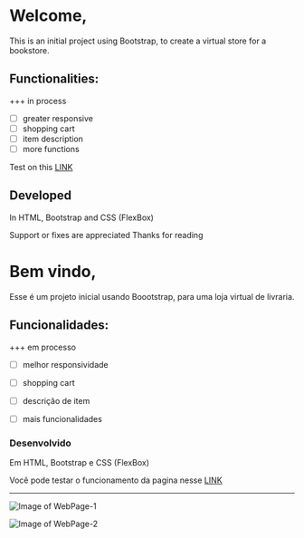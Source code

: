 # Welcome, 
This is an initial project using Bootstrap, to create a virtual store for a bookstore.

## Functionalities:
+++ in process

- [ ] greater responsive
- [ ] shopping cart
- [ ] item description
- [ ] more functions

Test on this [LINK](https://felipeaguiarn.github.io/sebo-leste/)

## Developed 
In HTML, Bootstrap and CSS (FlexBox)

 Support or fixes are appreciated
 Thanks for reading


# Bem vindo, 
Esse é um projeto inicial usando Boootstrap, para uma loja virtual de livraria. 


## Funcionalidades:
+++ em processo

- [ ] melhor responsividade
- [ ] shopping cart
- [ ] descrição de item
- [ ] mais funcionalidades


### Desenvolvido 
Em HTML, Bootstrap e CSS (FlexBox)

Você pode testar o funcionamento da pagina nesse [LINK](https://felipeaguiarn.github.io/sebo-leste/)

___


![Image of WebPage-1](https://raw.githubusercontent.com/felipeaguiarn/sebo-leste/master/Screenshot-1.png)

![Image of WebPage-2](https://raw.githubusercontent.com/felipeaguiarn/sebo-leste/master/Screenshot-2.png)
